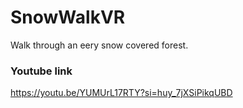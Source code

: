 # SnowWalkVR
 Walk through an eery snow covered forest.



### Youtube link
https://youtu.be/YUMUrL17RTY?si=huy_7jXSiPikqUBD
